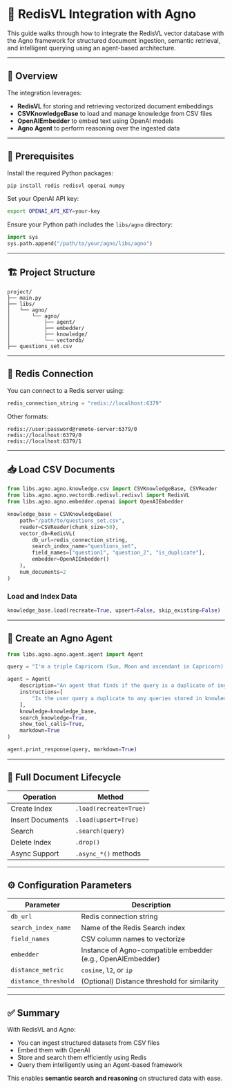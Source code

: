 # 📘 RedisVL Integration with Agno

This guide walks through how to integrate the RedisVL vector database with the Agno framework for structured document ingestion, semantic retrieval, and intelligent querying using an agent-based architecture.

---

## 📌 Overview

The integration leverages:

- **RedisVL** for storing and retrieving vectorized document embeddings  
- **CSVKnowledgeBase** to load and manage knowledge from CSV files  
- **OpenAIEmbedder** to embed text using OpenAI models  
- **Agno Agent** to perform reasoning over the ingested data

---

## 🔧 Prerequisites

Install the required Python packages:

```bash
pip install redis redisvl openai numpy
```

Set your OpenAI API key:

```bash
export OPENAI_API_KEY=your-key
```

Ensure your Python path includes the `libs/agno` directory:

```python
import sys
sys.path.append("/path/to/your/agno/libs/agno")
```

---

## 🏗️ Project Structure

```
project/
├── main.py
├── libs/
│   └── agno/
│       └── agno/
│           ├── agent/
│           ├── embedder/
│           ├── knowledge/
│           └── vectordb/
├── questions_set.csv
```

---

## 🔌 Redis Connection

You can connect to a Redis server using:

```python
redis_connection_string = "redis://localhost:6379"
```

Other formats:

```
redis://user:password@remote-server:6379/0
redis://localhost:6379/0
redis://localhost:6379/1
```

---

## 📥 Load CSV Documents

```python
from libs.agno.agno.knowledge.csv import CSVKnowledgeBase, CSVReader
from libs.agno.agno.vectordb.redisvl.redisvl import RedisVL
from libs.agno.agno.embedder.openai import OpenAIEmbedder

knowledge_base = CSVKnowledgeBase(
    path="/path/to/questions_set.csv",
    reader=CSVReader(chunk_size=50),
    vector_db=RedisVL(
        db_url=redis_connection_string,
        search_index_name="questions_set",
        field_names=["question1", "question_2", "is_duplicate"],
        embedder=OpenAIEmbedder()
    ),
    num_documents=2
)
```

### Load and Index Data

```python
knowledge_base.load(recreate=True, upsert=False, skip_existing=False)
```

---

## 🤖 Create an Agno Agent

```python
from libs.agno.agno.agent.agent import Agent

query = "I'm a triple Capricorn (Sun, Moon and ascendant in Capricorn) What does that say about me?"

agent = Agent(
    description="An agent that finds if the query is a duplicate of ingested documents or not.",
    instructions=[
        "Is the user query a duplicate to any queries stored in knowledge base? Return True if duplicate, otherwise False."
    ],
    knowledge=knowledge_base,
    search_knowledge=True,
    show_tool_calls=True,
    markdown=True
)

agent.print_response(query, markdown=True)
```

---

## 🔄 Full Document Lifecycle

| Operation        | Method                        |
|------------------|-------------------------------|
| Create Index     | `.load(recreate=True)`        |
| Insert Documents | `.load(upsert=True)`          |
| Search           | `.search(query)`              |
| Delete Index     | `.drop()`                     |
| Async Support    | `.async_*()` methods          |

---

## ⚙️ Configuration Parameters

| Parameter           | Description                                        |
|---------------------|----------------------------------------------------|
| `db_url`            | Redis connection string                            |
| `search_index_name` | Name of the Redis Search index                     |
| `field_names`       | CSV column names to vectorize                      |
| `embedder`          | Instance of Agno-compatible embedder (e.g., OpenAIEmbedder) |
| `distance_metric`   | `cosine`, `l2`, or `ip`                            |
| `distance_threshold`| (Optional) Distance threshold for similarity       |

---

## ✅ Summary

With RedisVL and Agno:

- You can ingest structured datasets from CSV files  
- Embed them with OpenAI  
- Store and search them efficiently using Redis  
- Query them intelligently using an Agent-based framework  

This enables **semantic search and reasoning** on structured data with ease.